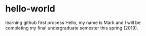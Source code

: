 # hello-world
learning github first process
Hello, my name is Mark and I will be completing my final undergraduate semester this spring (2019).

